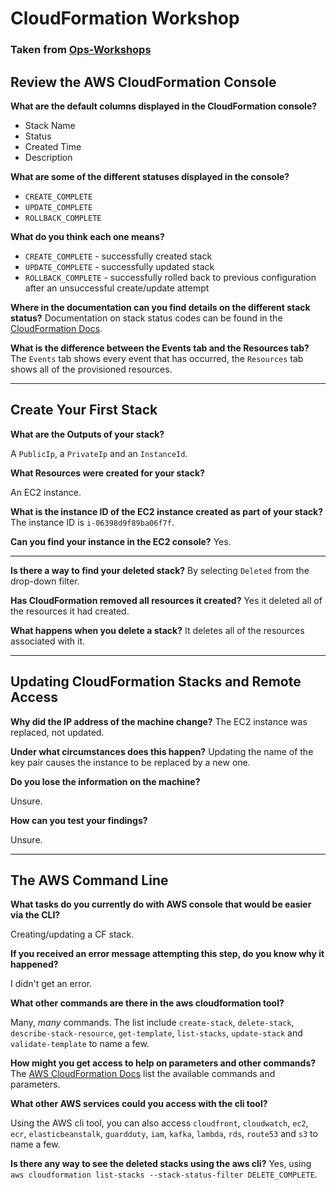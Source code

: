 # CloudFormation Workshop
### Taken from [Ops-Workshops](https://github.com/MYOB-Technology/ops-workshops/tree/master/cloudformation)


## Review the AWS CloudFormation Console
**What are the default columns displayed in the CloudFormation console?**

- Stack Name
- Status
- Created Time
- Description

**What are some of the different statuses displayed in the console?**
- `CREATE_COMPLETE`
- `UPDATE_COMPLETE`
- `ROLLBACK_COMPLETE`

**What do you think each one means?**
- `CREATE_COMPLETE` - successfully created stack
- `UPDATE_COMPLETE` - successfully updated stack
- `ROLLBACK_COMPLETE` - successfully rolled back to previous configuration after an unsuccessful create/update attempt


**Where in the documentation can you find details on the different stack status?**
Documentation on stack status codes can be found in the [CloudFormation Docs](https://docs.aws.amazon.com/AWSCloudFormation/latest/UserGuide/using-cfn-describing-stacks.html#w2ab1c15c15c17c11).


**What is the difference between the Events tab and the Resources tab?**
The `Events` tab shows every event that has occurred, the `Resources` tab shows all of the provisioned resources.

---

## Create Your First Stack
**What are the Outputs of your stack?**

A `PublicIp`, a `PrivateIp` and an `InstanceId`. 

**What Resources were created for your stack?**

An EC2 instance.

**What is the instance ID of the EC2 instance created as part of your stack?**
The instance ID is `i-06398d9f89ba06f7f`.


**Can you find your instance in the EC2 console?**
Yes.


---
**Is there a way to find your deleted stack?**
By selecting `Deleted` from the drop-down filter.


**Has CloudFormation removed all resources it created?**
Yes it deleted all of the resources it had created.


**What happens when you delete a stack?**
It deletes all of the resources associated with it.

---

## Updating CloudFormation Stacks and Remote Access

**Why did the IP address of the machine change?**
The EC2 instance was replaced, not updated.


**Under what circumstances does this happen?**
Updating the name of the key pair causes the instance to be replaced by a new one.


**Do you lose the information on the machine?**

Unsure.

**How can you test your findings?**

Unsure.

---
## The AWS Command Line
**What tasks do you currently do with AWS console that would be easier via the CLI?**

Creating/updating a CF stack.

**If you received an error message attempting this step, do you know why it happened?**

I didn't get an error.

**What other commands are there in the aws cloudformation tool?**

Many, *many* commands. The list include `create-stack`, `delete-stack`, `describe-stack-resource`, `get-template`, `list-stacks`, `update-stack` and `validate-template` to name a few.

**How might you get access to help on parameters and other commands?**
The [AWS CloudFormation Docs](https://docs.aws.amazon.com/cli/latest/reference/cloudformation/index.html#cli-aws-cloudformation) list the available commands and parameters.


**What other AWS services could you access with the cli tool?**

Using the AWS cli tool, you can also access `cloudfront`, `cloudwatch`, `ec2`, `ecr`, `elasticbeanstalk`, `guardduty`, `iam`, `kafka`, `lambda`, `rds`, `route53` and `s3` to name a few.

**Is there any way to see the deleted stacks using the aws cli?**
Yes, using `aws cloudformation list-stacks --stack-status-filter DELETE_COMPLETE`.
